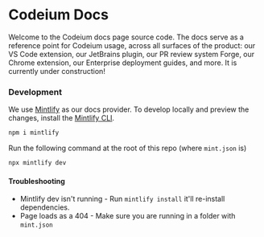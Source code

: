 # Codeium Docs

Welcome to the Codeium docs page source code.
The docs serve as a reference point for Codeium usage, across all surfaces of the product:
our VS Code extension, our JetBrains plugin, our PR review system Forge, our Chrome extension, our Enterprise deployment guides, and more.
It is currently under construction!

### Development

We use [Mintlify](https://mintlify.com/) as our docs provider.
To develop locally and preview the changes, install the [Mintlify CLI](https://www.npmjs.com/package/mintlify).

```bash
npm i mintlify
```

Run the following command at the root of this repo (where `mint.json` is)

```bash
npx mintlify dev
```


#### Troubleshooting

- Mintlify dev isn't running - Run `mintlify install` it'll re-install dependencies.
- Page loads as a 404 - Make sure you are running in a folder with `mint.json`
